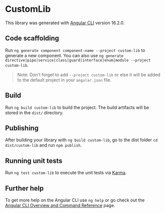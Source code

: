 # CustomLib

This library was generated with [Angular CLI](https://github.com/angular/angular-cli) version 16.2.0.

## Code scaffolding

Run `ng generate component component-name --project custom-lib` to generate a new component. You can also use `ng generate directive|pipe|service|class|guard|interface|enum|module --project custom-lib`.
> Note: Don't forget to add `--project custom-lib` or else it will be added to the default project in your `angular.json` file. 

## Build

Run `ng build custom-lib` to build the project. The build artifacts will be stored in the `dist/` directory.

## Publishing

After building your library with `ng build custom-lib`, go to the dist folder `cd dist/custom-lib` and run `npm publish`.

## Running unit tests

Run `ng test custom-lib` to execute the unit tests via [Karma](https://karma-runner.github.io).

## Further help

To get more help on the Angular CLI use `ng help` or go check out the [Angular CLI Overview and Command Reference](https://angular.io/cli) page.
